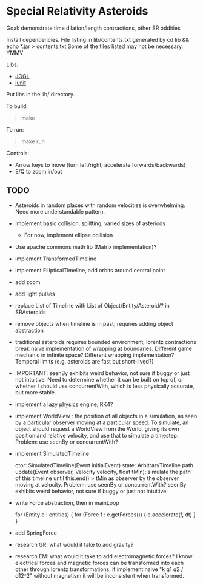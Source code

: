 Special Relativity Asteroids
============================

Goal: demonstrate time dilation/length contractions, other SR oddities

Install dependencies. File listing in lib/contents.txt generated by
    cd lib && echo *.jar > contents.txt
Some of the files listed may not be necessary. YMMV

Libs:
- [JOGL](http://jogamp.org/)
- [junit](https://github.com/junit-team/junit/wiki/Download-and-Install)

Put libs in the lib/ directory.

To build:
> make

To run:
> make run

Controls:
- Arrow keys to move (turn left/right, accelerate forwards/backwards)
- E/Q to zoom in/out

TODO
----
- Asteroids in random places with random velocities is overwhelming. Need more understandable pattern.

- Implement basic collision, splitting, varied sizes of asteriods
  - For now, implement ellipse collision

- Use apache commons math lib (Matrix implementation)?

- implement TransformedTimeline

- implement EllipticalTimeline, add orbits around central point

- add zoom

- add light pulses

- replace List of Timeline with List of Object/Entity/Asteroid/? in SRAsteroids

- remove objects when timeline is in past; requires adding object abstraction

- traditional asteroids requires bounded environment; lorentz contractions break naive
  implementation of wrapping at boundaries. Different game mechanic in infinite space? Different
  wrapping implementation? Temporal limits (e.g. asteroids are fast but short-lived?)

- IMPORTANT: seenBy exhibits weird behavior, not sure if buggy or just not intuitive. Need to
  determine whether it can be built on top of, or whether I should use concurrentWith, which is
  less physically accurate, but more stable.

- implement a lazy physics engine, RK4?
- implement WorldView : the position of all objects in a simulation, as seen by a particular
  observer moving at a particular speed. To simulate, an object should request a WorldView from
  the World, giving its own position and relative velocity, and use that to simulate a timestep.
  Problem: use seenBy or concurrentWith?
- implement SimulatedTimeline

    ctor: SimulatedTimeline(Event initialEvent)
    state: ArbitraryTimeline path
    update(Event observer, Velocity velocity, float tMin):
      simulate the path of this timeline until this.end() > tMin as observer by the observer
      moving at velocity. Problem: use seenBy or concurrentWith? seenBy exhibits weird behavior,
      not sure if buggy or just not intuitive.

- write Force abstraction, then in mainLoop

    for (Entity e : entities) {
      for (Force f : e.getForces()) {
        e.accelerate(f, dt)
      }
    }
- add SpringForce
- research GR: what would it take to add gravity?
- research EM: what would it take to add electromagnetic forces? I know electrical forces and magnetic forces can be transformed into each other through lorentz transformations, if implement naive "k q1 q2 / d12^2" without magnetism it will be inconsistent when transformed.

